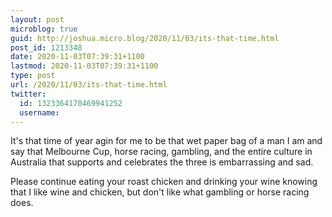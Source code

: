 ```yaml
---
layout: post
microblog: true
guid: http://joshua.micro.blog/2020/11/03/its-that-time.html
post_id: 1213348
date: 2020-11-03T07:39:31+1100
lastmod: 2020-11-03T07:39:31+1100
type: post
url: /2020/11/03/its-that-time.html
twitter:
  id: 1323364170469941252
  username: 
---
```

It's that time of year agin for me to be that wet paper bag of a man I am and say that Melbourne Cup, horse racing, gambling, and the entire culture in Australia that supports and celebrates the three is embarrassing and sad.

Please continue eating your roast chicken and drinking your wine knowing that I like wine and chicken, but don't like what gambling or horse racing does.
